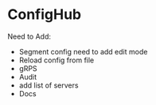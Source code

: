 # ConfigHub

Need to Add: 
- Segment config need to add edit mode
- Reload config from file
- gRPS
- Audit
- add list of servers
- Docs
